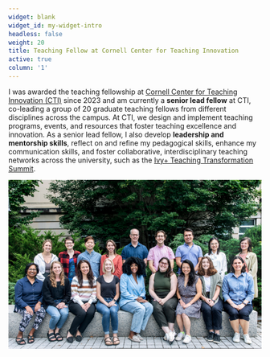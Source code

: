 ```yaml
---
widget: blank
widget_id: my-widget-intro
headless: false
weight: 20
title: Teaching Fellow at Cornell Center for Teaching Innovation
active: true
column: '1'
---
```


I was awarded the teaching fellowship at [Cornell Center for Teaching Innovation (CTI)](https://teaching.cornell.edu/grants-awards/graduate-students-postdoctoral-fellows) since 2023 and am currently a **senior lead fellow** at CTI, co-leading a group of 20 graduate teaching fellows from different disciplines across the campus. At CTI, we design and implement teaching programs, events, and resources that foster teaching excellence and innovation. As a senior lead fellow, I also develop **leadership and mentorship skills**, reflect on and refine my pedagogical skills, enhance my communication skills, and foster collaborative, interdisciplinary teaching networks across the university, such as the [Ivy+ Teaching Transformation Summit](https://ctl.columbia.edu/graduate-instructors/programs-for-graduate-students/seminars-institutes-for-graduate-students/teaching-transformations/).

<p align="center">
  <img src="CTI.png" width="600"/>
</p>
